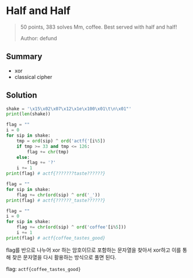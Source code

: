 # Half and Half
<blockquote>
50 points, 383 solves  
Mm, coffee. Best served with half and half!  
  
Author: defund
</blockquote>

## Summary
* xor
* classical cipher

## Solution
``` python
shake = '\x15\x02\x07\x12\x1e\x100\x01\t\n\x01"'
print(len(shake))

flag = ""
i = 0
for sip in shake:
    tmp = ord(sip) ^ ord('actf{'[i%5])
    if tmp >= 33 and tmp <= 126:
        flag += chr(tmp)
    else:
        flag += '?'
    i += 1
print(flag) # actf{???????taste??????}

flag = ""
for sip in shake:
    flag += chr(ord(sip) ^ ord('_'))
print(flag) # actf{??????_taste??????}

flag = ""
i = 0
for sip in shake:
    flag += chr(ord(sip) ^ ord('coffee'[i%5]))
    i += 1
print(flag) # actf{coffee_tastes_good}
```
flag를 반으로 나누어 xor 하는 암호이므로 포함하는 문자열을 찾아서 xor하고 이를 통해 찾은 문자열을 다시 활용하는 방식으로 풀면 된다.

flag: `actf{coffee_tastes_good}`
